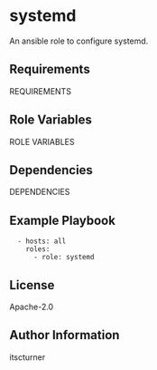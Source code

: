 systemd
=======

An ansible role to configure systemd.

Requirements
------------

REQUIREMENTS

Role Variables
--------------

ROLE VARIABLES

Dependencies
------------

DEPENDENCIES

Example Playbook
----------------
```
  - hosts: all
    roles:
      - role: systemd
```

License
-------

Apache-2.0

Author Information
------------------

itscturner
